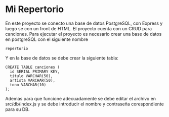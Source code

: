 # Mi Repertorio

En este proyecto se conecto una base de datos PostgreSQL, con Express y luego se con un front de HTML.
El proyecto cuenta con un CRUD para canciones. 
Para ejecutar el proyecto es necesario crear una base de datos en postgreSQL con el siguiente nombre
```
repertorio
```
Y en la base de datos se debe crear la siguiente tabla:
```
CREATE TABLE canciones (
  id SERIAL PRIMARY KEY,
  titulo VARCHAR(50),
  artista VARCHAR(50),
  tono VARCHAR(10)
);
```
Además para que funcione adecuadamente se debe editar el archivo en src/db/index.js y se debe introducir el nombre y contraseña corespondiente para su DB.
